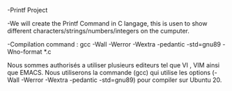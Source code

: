 -Printf Project

-We will create the Printf Command in C langage, this is usen to show different characters/strings/numbers/integers on the cumputer.

-Compilation command : gcc -Wall -Werror -Wextra -pedantic -std=gnu89 -Wno-format *.c

Nous sommes authorisés a utiliser plusieurs editeurs tel que VI , VIM ainsi que EMACS.
Nous utiliserons la commande (gcc) qui utilise les options (-Wall -Werror -Wextra -pedantic -std=gnu89) pour compiler sur Ubuntu 20.

